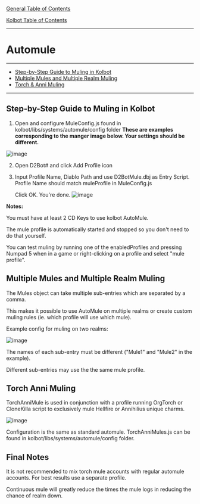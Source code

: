 [General Table of Contents](https://github.com/blizzhackers/documentation/#diablo-2-botting-system)

[Kolbot Table of Contents](https://github.com/blizzhackers/documentation/tree/master/kolbot/#kolbot)

---

# Automule

---

* [Step-by-Step Guide to Muling in Kolbot](#step-by-step-guide-to-muling-in-kolbot)
* [Multiple Mules and Multiple Realm Muling](#multiple-mules-and-multiple-realm-muling)
* [Torch & Anni Muling](#torch-anni-muling)

---

## Step-by-Step Guide to Muling in Kolbot

1. Open and configure MuleConfig.js found in kolbot/libs/systems/automule/config folder
   **These are examples corresponding to the manger image below.  Your settings should be different.**

![image](https://github.com/magace/documentation/assets/7795098/3e3afe6f-997f-4953-a8fb-fd4ff7bd51bb)

2. Open D2Bot# and click Add Profile icon

3. Input Profile Name, Diablo Path and use D2BotMule.dbj as Entry Script.  Profile Name should match muleProfile in MuleConfig.js

	Click OK. You're done.
![image](https://github.com/magace/documentation/assets/7795098/d9c97db9-6120-43b7-be07-24e5f941d4b5)

**Notes:**

You must have at least 2 CD Keys to use kolbot AutoMule.

The mule profile is automatically started and stopped so you don't need to do that yourself.

You can test muling by running one of the enabledProfiles and pressing Numpad 5 when in a game or right-clicking on a profile and select "mule profile".


## Multiple Mules and Multiple Realm Muling

The Mules object can take multiple sub-entries which are separated by a comma.

This makes it possible to use AutoMule on multiple realms or create custom muling rules (ie. which profile will use which mule).

Example config for muling on two realms: 

![image](https://github.com/magace/documentation/assets/7795098/e2f6a76d-9987-4e6d-b759-8d77853266a7)



The names of each sub-entry must be different ("Mule1" and "Mule2" in the example).

Different sub-entries may use the the same mule profile.


## Torch Anni Muling

TorchAnniMule is used in conjunction with a profile running OrgTorch or CloneKilla script to exclusively mule Hellfire or Annihilius unique charms.

![image](https://github.com/magace/documentation/assets/7795098/85e146bf-df17-460c-9508-180f6a5760aa)


Configuration is the same as standard automule.
TorchAnniMules.js can be found in kolbot/libs/systems/automule/config folder.

## Final Notes
It is not recommended to mix torch mule accounts with regular automule accounts. For best results use a separate profile.

Continuous mule will greatly reduce the times the mule logs in reducing the chance of realm down.

